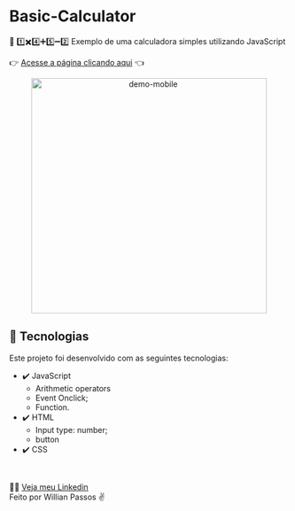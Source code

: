# Basic-Calculator

🔎 1️⃣✖️4️⃣➕5️⃣➖2️⃣   Exemplo de uma calculadora simples utilizando JavaScript

👉 [Acesse a página clicando aqui](https://wgpassos.github.io/Basic-Calculator/) 👈

 <div align="center" >
  <img src="./Readme-cell-gif.gif" alt="demo-mobile" height="425">
</div>

## 🚀 Tecnologias

Este projeto foi desenvolvido com as seguintes tecnologias:

- ✔️ JavaScript
   - Arithmetic operators
   - Event Onclick;
   - Function.
- ✔️ HTML
   - Input type: number;
   - button
- ✔️ CSS

<br>

🙋‍♂️ [Veja meu Linkedin](https://www.linkedin.com/in/willianpassos/) <br>
Feito por Willian Passos ✌️  
